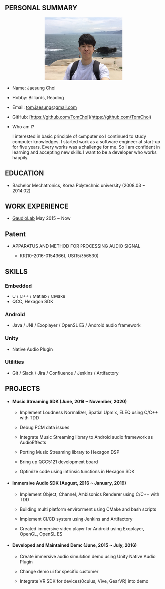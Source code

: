 ## PERSONAL SUMMARY

<center><img src="./images/profile.jpeg" width="250" height="200"></center>

- Name: Jaesung Choi

- Hobby: Billiards, Reading

- Email: [tom.jaesung@gmail.com](tom.jaesung@gmail.com)

- GitHub: [https://github.com/TomChoi](https://github.com/TomChoi)

- Who am I?

  I interested in basic principle of computer so I continued to study computer knowledges. I started work as a software engineer at start-up for five years. Every works was a challenge for me. So I am confident in learning and accepting new skills. I want to be a developer who works happily.



## EDUCATION

  - Bachelor Mechatronics, Korea Polytechnic university (2008.03 ~ 2014.02)



## WORK EXPERIENCE

- [GaudioLab](gaudiolab.com) May 2015 ~ Now



## Patent

- APPARATUS AND METHOD FOR PROCESSING AUDIO SIGNAL

  - KR(10-2016-0154366), US(15/356530)



## SKILLS

### Embedded

- C / C++ / Matlab / CMake
- QCC, Hexagon SDK

### Android

- Java / JNI / Exoplayer / OpenSL ES / Android audio framework

### Unity

- Native Audio Plugin

### Utilities

- Git / Slack / Jira / Confluence / Jenkins / Artifactory



## PROJECTS

- #### Music Streaming SDK (June, 2019 ~ November, 2020)

  - Implement Loudness Normalizer, Spatial Upmix, ELEQ using C/C++ with TDD

  - Debug PCM data issues

  - Integrate Music Streaming library to Android audio framework as AudioEffects

  - Porting Music Streaming library to Hexagon DSP

  - Bring up QCC5121 development board

  - Optimize code using intrinsic functions in Hexagon SDK



- #### Immersive Audio SDK (August, 2016 ~ January, 2019)

  - Implement Object, Channel, Ambisonics Renderer using C/C++ with TDD

  - Building multi platform environment using CMake and bash scripts

  - Implement CI/CD system using Jenkins and Artifactory

  - Created immersive video player for Android using Exoplayer, OpenGL, OpenSL ES



- #### Developed and Maintained Demo (June, 2015 ~ July, 2016)

  - Create immersive audio simulation demo using Unity Native Audio Plugin

  - Change demo ui for specific customer

  - Integrate VR SDK for devices(Oculus, Vive, GearVR) into demo
